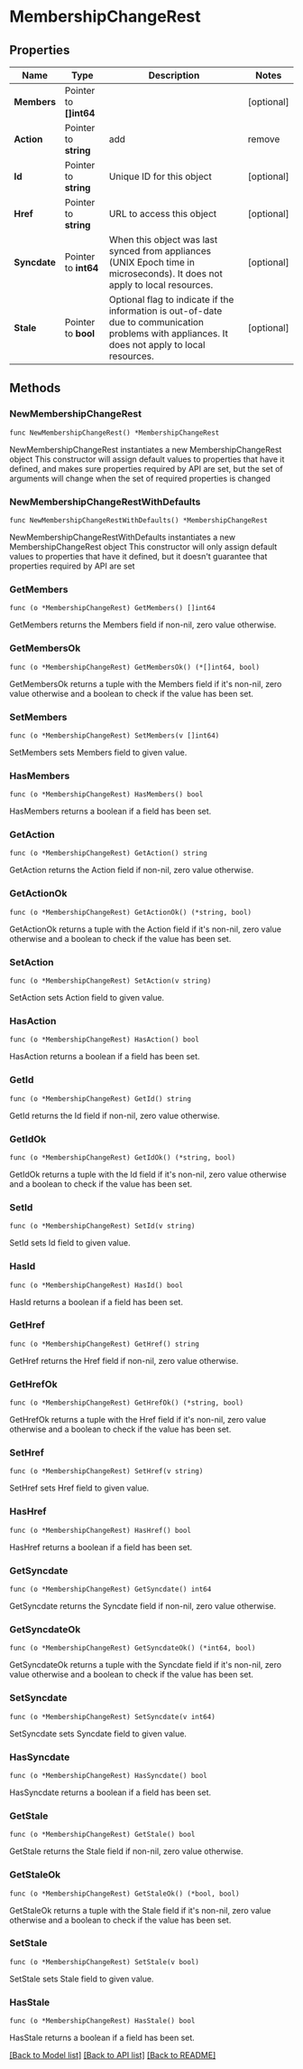 # MembershipChangeRest

## Properties

Name | Type | Description | Notes
------------ | ------------- | ------------- | -------------
**Members** | Pointer to **[]int64** |  | [optional] 
**Action** | Pointer to **string** | add | remove | [optional] 
**Id** | Pointer to **string** | Unique ID for this object | [optional] 
**Href** | Pointer to **string** | URL to access this object | [optional] 
**Syncdate** | Pointer to **int64** | When this object was last synced from appliances (UNIX Epoch time in microseconds). It does not apply to local resources. | [optional] 
**Stale** | Pointer to **bool** | Optional flag to indicate if the information is out-of-date due to communication problems with appliances. It does not apply to local resources. | [optional] 

## Methods

### NewMembershipChangeRest

`func NewMembershipChangeRest() *MembershipChangeRest`

NewMembershipChangeRest instantiates a new MembershipChangeRest object
This constructor will assign default values to properties that have it defined,
and makes sure properties required by API are set, but the set of arguments
will change when the set of required properties is changed

### NewMembershipChangeRestWithDefaults

`func NewMembershipChangeRestWithDefaults() *MembershipChangeRest`

NewMembershipChangeRestWithDefaults instantiates a new MembershipChangeRest object
This constructor will only assign default values to properties that have it defined,
but it doesn't guarantee that properties required by API are set

### GetMembers

`func (o *MembershipChangeRest) GetMembers() []int64`

GetMembers returns the Members field if non-nil, zero value otherwise.

### GetMembersOk

`func (o *MembershipChangeRest) GetMembersOk() (*[]int64, bool)`

GetMembersOk returns a tuple with the Members field if it's non-nil, zero value otherwise
and a boolean to check if the value has been set.

### SetMembers

`func (o *MembershipChangeRest) SetMembers(v []int64)`

SetMembers sets Members field to given value.

### HasMembers

`func (o *MembershipChangeRest) HasMembers() bool`

HasMembers returns a boolean if a field has been set.

### GetAction

`func (o *MembershipChangeRest) GetAction() string`

GetAction returns the Action field if non-nil, zero value otherwise.

### GetActionOk

`func (o *MembershipChangeRest) GetActionOk() (*string, bool)`

GetActionOk returns a tuple with the Action field if it's non-nil, zero value otherwise
and a boolean to check if the value has been set.

### SetAction

`func (o *MembershipChangeRest) SetAction(v string)`

SetAction sets Action field to given value.

### HasAction

`func (o *MembershipChangeRest) HasAction() bool`

HasAction returns a boolean if a field has been set.

### GetId

`func (o *MembershipChangeRest) GetId() string`

GetId returns the Id field if non-nil, zero value otherwise.

### GetIdOk

`func (o *MembershipChangeRest) GetIdOk() (*string, bool)`

GetIdOk returns a tuple with the Id field if it's non-nil, zero value otherwise
and a boolean to check if the value has been set.

### SetId

`func (o *MembershipChangeRest) SetId(v string)`

SetId sets Id field to given value.

### HasId

`func (o *MembershipChangeRest) HasId() bool`

HasId returns a boolean if a field has been set.

### GetHref

`func (o *MembershipChangeRest) GetHref() string`

GetHref returns the Href field if non-nil, zero value otherwise.

### GetHrefOk

`func (o *MembershipChangeRest) GetHrefOk() (*string, bool)`

GetHrefOk returns a tuple with the Href field if it's non-nil, zero value otherwise
and a boolean to check if the value has been set.

### SetHref

`func (o *MembershipChangeRest) SetHref(v string)`

SetHref sets Href field to given value.

### HasHref

`func (o *MembershipChangeRest) HasHref() bool`

HasHref returns a boolean if a field has been set.

### GetSyncdate

`func (o *MembershipChangeRest) GetSyncdate() int64`

GetSyncdate returns the Syncdate field if non-nil, zero value otherwise.

### GetSyncdateOk

`func (o *MembershipChangeRest) GetSyncdateOk() (*int64, bool)`

GetSyncdateOk returns a tuple with the Syncdate field if it's non-nil, zero value otherwise
and a boolean to check if the value has been set.

### SetSyncdate

`func (o *MembershipChangeRest) SetSyncdate(v int64)`

SetSyncdate sets Syncdate field to given value.

### HasSyncdate

`func (o *MembershipChangeRest) HasSyncdate() bool`

HasSyncdate returns a boolean if a field has been set.

### GetStale

`func (o *MembershipChangeRest) GetStale() bool`

GetStale returns the Stale field if non-nil, zero value otherwise.

### GetStaleOk

`func (o *MembershipChangeRest) GetStaleOk() (*bool, bool)`

GetStaleOk returns a tuple with the Stale field if it's non-nil, zero value otherwise
and a boolean to check if the value has been set.

### SetStale

`func (o *MembershipChangeRest) SetStale(v bool)`

SetStale sets Stale field to given value.

### HasStale

`func (o *MembershipChangeRest) HasStale() bool`

HasStale returns a boolean if a field has been set.


[[Back to Model list]](../README.md#documentation-for-models) [[Back to API list]](../README.md#documentation-for-api-endpoints) [[Back to README]](../README.md)


